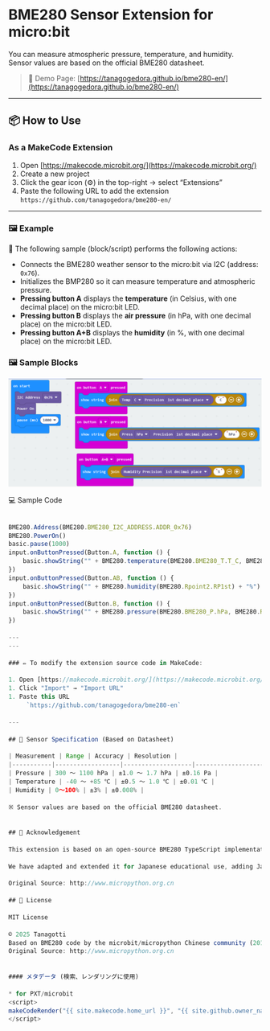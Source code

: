 # BME280 Sensor Extension for micro:bit
 

You can measure atmospheric pressure, temperature, and humidity.  
Sensor values are based on the official BME280 datasheet.



> 🔗 Demo Page: [https://tanagogedora.github.io/bme280-en/](https://tanagogedora.github.io/bme280-en/)

---
## 📦 How to Use
### As a MakeCode Extension
1. Open [https://makecode.microbit.org/](https://makecode.microbit.org/)
1. Create a new project
1. Click the gear icon (⚙) in the top-right → select “Extensions”
1. Paste the following URL to add the extension  
	 `https://github.com/tanagogedora/bme280-en/` 

---

### 🖼 Example 

🎯 The following sample (block/script) performs the following actions:
- Connects the BME280 weather sensor to the micro:bit via I2C (address: `0x76`).
- Initializes the BMP280 so it can measure temperature and atmospheric pressure.
- **Pressing button A** displays the **temperature** (in Celsius, with one decimal place) on the micro:bit LED.
- **Pressing button B** displays the **air pressure** (in hPa, with one decimal place) on the micro:bit LED.
- **Pressing button A+B** displays the **humidity** (in %, with one decimal place) on the micro:bit LED.

### 🖼 Sample Blocks 

![Sample Blocks](https://github.com/Tanagogedora/bme280-en/blob/main/BME280en.png?raw=true)

💻 Sample Code  
```javascript  

BME280.Address(BME280.BME280_I2C_ADDRESS.ADDR_0x76)
BME280.PowerOn()
basic.pause(1000)
input.onButtonPressed(Button.A, function () {
    basic.showString("" + BME280.temperature(BME280.BME280_T.T_C, BME280.RPoint.RPt) + "C")
})
input.onButtonPressed(Button.AB, function () {
    basic.showString("" + BME280.humidity(BME280.Rpoint2.RP1st) + "%")
})
input.onButtonPressed(Button.B, function () {
    basic.showString("" + BME280.pressure(BME280.BME280_P.hPa, BME280.RPoint.RPt) + "hPa")
})

---
---

### ✏️ To modify the extension source code in MakeCode:

1. Open [https://makecode.microbit.org/](https://makecode.microbit.org/)
1. Click "Import" → "Import URL"  
1. Paste this URL  
	 `https://github.com/tanagogedora/bme280-en`  

---

## 🧪 Sensor Specification (Based on Datasheet)   

| Measurement | Range | Accuracy | Resolution |
|-----------|------------------|-------------------|--------------------|
| Pressure | 300 ～ 1100 hPa | ±1.0 ～ 1.7 hPa | ±0.16 Pa |
| Temperature | -40 ～ +85 ℃ | ±0.5 ～ 1.0 ℃ | ±0.01 ℃ |
| Humidity | 0～100% | ±3% | ±0.008% |

※ Sensor values are based on the official BME280 datasheet.  


## 📝 Acknowledgement

This extension is based on an open-source BME280 TypeScript implementation originally developed by the microbit/micropython Chinese community (2018).

We have adapted and extended it for Japanese educational use, adding Japanese block support and decimal precision for science experiments.

Original Source: http://www.micropython.org.cn

## 📝 License

MIT License

© 2025 Tanagotti  
Based on BME280 code by the microbit/micropython Chinese community (2018)  
Original Source: http://www.micropython.org.cn  


#### メタデータ (検索、レンダリングに使用)

* for PXT/microbit
<script>
makeCodeRender("{{ site.makecode.home_url }}", "{{ site.github.owner_name }}/{{ site.github.repository_name }}");
</script>
